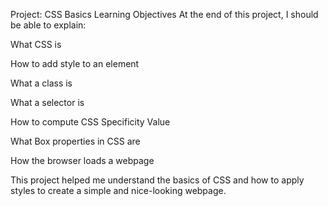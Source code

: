 Project: CSS Basics
Learning Objectives
At the end of this project, I should be able to explain:

What CSS is

How to add style to an element

What a class is

What a selector is

How to compute CSS Specificity Value

What Box properties in CSS are

How the browser loads a webpage

This project helped me understand the basics of CSS and how to apply styles to create a simple and nice-looking webpage.


